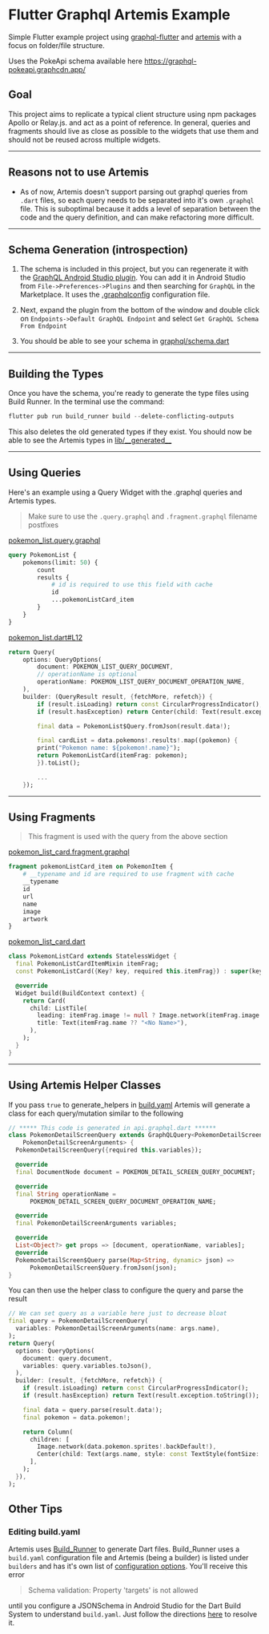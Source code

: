 # Flutter Graphql Artemis Example

Simple Flutter example project using [graphql-flutter](https://github.com/zino-hofmann/graphql-flutter) and [artemis](https://github.com/comigor/artemis) with a focus on folder/file structure.

Uses the PokeApi schema available here https://graphql-pokeapi.graphcdn.app/

## Goal

This project aims to replicate a typical client structure using npm packages Apollo or Relay.js. and act as a point of reference. In general, queries and fragments should live as close as possible to the widgets that use them and should not be reused across multiple widgets. 

---

## Reasons not to use Artemis

- As of now, Artemis doesn't support parsing out graphql queries from `.dart` files, so each query needs to be separated into it's own `.graphql` file. This is suboptimal because it adds a level of separation between the code and the query definition, and can make refactoring more difficult.

---

## Schema Generation (introspection)
1) The schema is included in this project, but you can regenerate it with the [GraphQL Android Studio plugin](https://plugins.jetbrains.com/plugin/8097-graphql). You can add it in Android Studio from `File->Preferences->Plugins` and then searching for `GraphQL` in the Marketplace. It uses the [.graphqlconfig](\.graphqlconfig) configuration file.

2) Next, expand the plugin from the bottom of the window and double click on `Endpoints->Default GraphQL Endpoint` and select `Get GraphQL Schema From Endpoint`
3) You should be able to see your schema in [graphql/schema.dart](graphql/schema.dart)

---

## Building the Types
Once you have the schema, you're ready to generate the type files using Build Runner. In the terminal use the command:
```powershell
flutter pub run build_runner build --delete-conflicting-outputs
```
This also deletes the old generated types if they exist. You should now be able to see the Artemis types in [lib/\_\_generated\_\_](lib)

---

## Using Queries

Here's an example using a Query Widget with the .graphql queries and Artemis types.

> Make sure to use the `.query.graphql` and `.fragment.graphql` filename postfixes

[pokemon_list.query.graphql](lib/list/pokemon_list.query.graphql)
```graphql
query PokemonList {
    pokemons(limit: 50) {
        count
        results {
            # id is required to use this field with cache
            id
            ...pokemonListCard_item
        }
    }
}
```
[pokemon_list.dart#L12](lib/list/pokemon_list.dart#L12)
```dart
return Query(
    options: QueryOptions(
        document: POKEMON_LIST_QUERY_DOCUMENT,
        // operationName is optional
        operationName: POKEMON_LIST_QUERY_DOCUMENT_OPERATION_NAME,
    ),
    builder: (QueryResult result, {fetchMore, refetch}) {
        if (result.isLoading) return const CircularProgressIndicator();
        if (result.hasException) return Center(child: Text(result.exception!.toString()));

        final data = PokemonList$Query.fromJson(result.data!);

        final cardList = data.pokemons!.results!.map((pokemon) {
        print("Pokemon name: ${pokemon!.name}");
        return PokemonListCard(itemFrag: pokemon);
        }).toList();

        ...
    });
```

---

## Using Fragments

> This fragment is used with the query from the above section

[pokemon_list_card.fragment.graphql](lib/list/pokemon_list_card.fragment.graphql)
```graphql
fragment pokemonListCard_item on PokemonItem {
    # __typename and id are required to use fragment with cache
    __typename
    id
    url
    name
    image
    artwork
}
```
[pokemon_list_card.dart](lib/list/pokemon_list_card.dart)
```dart
class PokemonListCard extends StatelessWidget {
  final PokemonListCardItemMixin itemFrag;
  const PokemonListCard({Key? key, required this.itemFrag}) : super(key: key);

  @override
  Widget build(BuildContext context) {
    return Card(
      child: ListTile(
        leading: itemFrag.image != null ? Image.network(itemFrag.image!) : null,
        title: Text(itemFrag.name ?? "<No Name>"),
      ),
    );
  }
}
```

---
## Using Artemis Helper Classes

If you pass `true` to generate_helpers in [build.yaml](./build.yaml) Artemis will generate a class for each query/mutation similar to the following
```dart
// ***** This code is generated in api.graphql.dart ****** 
class PokemonDetailScreenQuery extends GraphQLQuery<PokemonDetailScreen$Query,
    PokemonDetailScreenArguments> {
  PokemonDetailScreenQuery({required this.variables});

  @override
  final DocumentNode document = POKEMON_DETAIL_SCREEN_QUERY_DOCUMENT;

  @override
  final String operationName =
      POKEMON_DETAIL_SCREEN_QUERY_DOCUMENT_OPERATION_NAME;

  @override
  final PokemonDetailScreenArguments variables;

  @override
  List<Object?> get props => [document, operationName, variables];
  @override
  PokemonDetailScreen$Query parse(Map<String, dynamic> json) =>
      PokemonDetailScreen$Query.fromJson(json);
}
```
You can then use the helper class to configure the query and parse the result
```dart
// We can set query as a variable here just to decrease bloat
final query = PokemonDetailScreenQuery(
  variables: PokemonDetailScreenArguments(name: args.name),
);
return Query(
  options: QueryOptions(
    document: query.document,
    variables: query.variables.toJson(),
  ),
  builder: (result, {fetchMore, refetch}) {
    if (result.isLoading) return const CircularProgressIndicator();
    if (result.hasException) return Text(result.exception.toString());

    final data = query.parse(result.data!);
    final pokemon = data.pokemon!;

    return Column(
      children: [
        Image.network(data.pokemon.sprites!.backDefault!),
        Center(child: Text(args.name, style: const TextStyle(fontSize: 24)))
      ],
    );
  }),
);
```

## Other Tips

### Editing build.yaml
Artemis uses [Build_Runner](https://github.com/dart-lang/build/tree/master/build_runner#readme) to generate Dart files. Build_Runner uses a `build.yaml` configuration file and Artemis (being a builder) is listed under `builders` and has it's own list of [configuration options](https://github.com/comigor/artemis#configuration). You'll receive this error 
> Schema validation: Property 'targets' is not allowed

until you configure a JSONSchema in Android Studio for the Dart Build System to understand `build.yaml`. Just follow the directions [here](https://stackoverflow.com/a/70408631/1363772) to resolve it.

